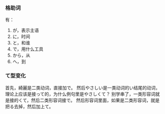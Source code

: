 ### 格助词
有：
1. が，表示主语
2. に，时间
3. と，和谁
4. で，用什么工具
5. から，从
6. へ，到



### て型变化
首先，綺麗是二类动词，直接加で。
然后やさしい是一类动词的い结尾的动词，理论上应该是接って的，为什么例句里是やさしくて？
别学串了，一类形容词就是接的くて，然后二类形容词接で。
然后形容词里面，如果是二类形容词，就是把る去掉，然后加上て。


